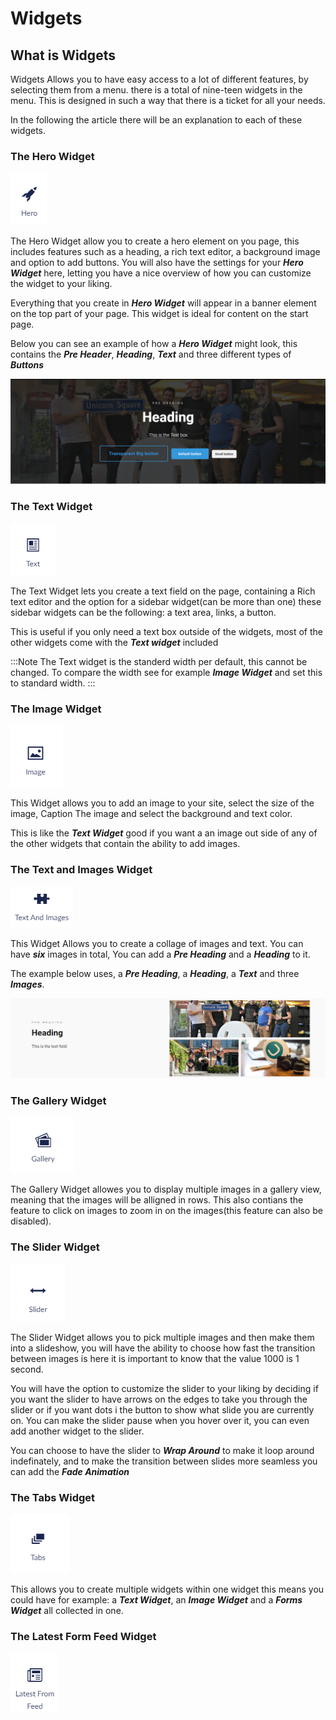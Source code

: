 # Widgets

## What is Widgets 
Widgets Allows you to have easy access to a lot of different features, by selecting them from a menu.
there is a total of nine-teen widgets in the menu.
This is designed in such a way that there is a ticket for all your needs.

In the following the article there will be an explanation to each of these widgets.



### The Hero Widget 

![movePage.jpg](images/The-Hero-Widget1.png)

The Hero Widget allow you to create a hero element on you page, this includes features such as a heading, a rich text editor, a background image and option to add buttons.
You will also have the settings for your ***Hero Widget*** here, letting you have a nice overview of how you can customize the widget to your liking.

Everything that you create in ***Hero Widget*** will appear in a banner element on the top part of your page. 
This widget is ideal for content on the start page.

Below you can see an example of how a ***Hero Widget*** might look, this contains the ***Pre Header***, ***Heading***, ***Text*** and three different types of ***Buttons***

![movePage.jpg](images/Scrren-shot-of-hero-widget.png)
 

### The Text Widget

![movePage.jpg](images/The-Text-Widget1.png)

The Text Widget lets you create a text field on the page, containing a Rich text editor and the option for a sidebar widget(can be more than one) these sidebar widgets can be the following: a text area, links, a button.

This is useful if you only need a text box outside of the widgets, most of the other widgets come with the ***Text widget*** included

:::Note
The Text widget is the standerd width per default, this cannot be changed.
To compare the width see for example ***Image Widget*** and set this to standard width.
:::



### The Image Widget

![movePage.jpg](images/The-Image-Widget.png)

This Widget allows you to add an image to your site, select the size of the image, Caption The image and select the background and text color.

This is like the ***Text Widget*** good if you want a an image out side of any of the other widgets that contain the ability to add images.




### The Text and Images Widget

![movePage.jpg](images/The-Text-And-Images-Widget1.png)

This Widget Allows you to create a collage of images and text.
You can have ***six*** images in total, You can add a ***Pre Heading*** and a ***Heading*** to it.

The example below uses, a ***Pre Heading***, a ***Heading***, a ***Text*** and three ***Images***.

![movePage.jpg](images/Example-text-images.png)





### The Gallery Widget

![movePage.jpg](images/The-Gallery-Widget.png)

The Gallery Widget allowes you to display multiple images in a gallery view, meaning that the images will be alligned in rows. 
This also contians the feature to click on images to zoom in on the images(this feature can also be disabled).




### The Slider Widget

![movePage.jpg](images/The-Slider-Widget.png)

The Slider Widget allows you to pick multiple images and then make them into a slideshow, you will have the ability to choose how fast the transition between images is here it is important to know that the value 1000 is 1 second.

You will have the option to customize the slider to your liking by deciding if you want the slider to have arrows on the edges to take you through the slider or if you want dots i the button to show what slide you are currently on. You can make the slider pause when you hover over it, you can even add another widget to the slider. 

 You can choose to have the slider to ***Wrap Around*** to make it loop around indefinately, and to make the transition between slides more seamless you can add the ***Fade Animation***


### The Tabs Widget

![movePage.jpg](images/The-Tabs-Widget.png)

This allows you to create multiple widgets within one widget this means you could have for example: a ***Text Widget***, an ***Image Widget*** and a ***Forms Widget*** all collected in one.




### The Latest Form Feed Widget


![movePage.jpg](images/The-Latest-Form-Feed-Widget1.png)